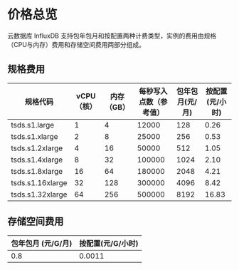 # 价格总览

云数据库 InfluxDB 支持包年包月和按配置两种计费类型，实例的费用由规格（CPU与内存）费用和存储空间费用两部分组成。

## 规格费用

| 规格代码         | vCPU（核） | 内存（GB） | 每秒写入点数（参考值） | 包年包月(元/月) | 按配置(元/小时) |
| ---------------- | ---------- | ---------- | ---------------------- | --------------- | --------------- |
| tsds.s1.large    | 1          | 4          | 12000                  | 128             | 0.26            |
| tsds.s1.xlarge   | 2          | 8          | 25000                  | 256             | 0.53            |
| tsds.s1.2xlarge  | 4          | 16         | 50000                  | 512             | 1.05            |
| tsds.s1.4xlarge  | 8          | 32         | 100000                 | 1024            | 2.10            |
| tsds.s1.8xlarge  | 16         | 64         | 180000                 | 2048            | 4.21            |
| tsds.s1.16xlarge | 32         | 128        | 300000                 | 4096            | 8.42            |
| tsds.s1.32xlarge | 64         | 256        | 500000                 | 8192            | 16.83           |

## 存储空间费用

| 包年包月 (元/G/月) | 按配置(元/G/小时) |
| ------------------ | ----------------- |
| 0.8                | 0.0011            |
